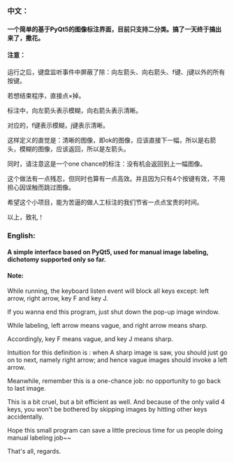### 中文：

#### 一个简单的基于PyQt5的图像标注界面，目前只支持二分类。搞了一天终于搞出来了，撒花。

#### 注意： 

运行之后，键盘监听事件中屏蔽了除：向左箭头、向右箭头、f键、j键以外的所有按键。

若想结束程序，直接点×掉。

标注中，向左箭头表示模糊，向右箭头表示清晰。

对应的，f键表示模糊，j键表示清晰。

这样定义的直觉是：清晰的图像，即ok的图像，应该直接下一幅，所以是右箭头，模糊的图像，应该返回，所以是左箭头。

同时，请注意这是一个one chance的标注：没有机会返回到上一幅图像。

这个做法有一点残忍，但同时也算有一点高效。并且因为只有4个按键有效，不用担心因误触而跳过图像。

希望这个小项目，能为苦逼的做人工标注的我们节省一点点宝贵的时间。

以上，致礼！




### English:
#### A simple interface based on PyQt5, used for manual image labeling, dichotomy supported only so far.
#### Note:
While running, the keyboard listen event will block all keys except: left arrow, right arrow, key F and key J.

If you wanna end this program, just shut down the pop-up image window.

While labeling, left arrow means vague, and right arrow means sharp.

Accordingly, key F means vague, and key J means sharp.

Intuition for this definition is : when A sharp image is saw, you should just go on to next, namely right arrow;
and hence vague images should invoke a left arrow.

Meanwhile, remember this is a one-chance job: no opportunity to go back to last image.

This is a bit cruel, but a bit efficient as well. And because of the only valid 4 keys, you won't be bothered by
skipping images by hitting other keys accidentally.

Hope this small program can save a little precious time for us people doing manual labeling job~~  

That's all, regards.